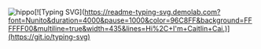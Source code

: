 ![hippo]([https://s6.ezgif.com/tmp/ezgif-6-9e88ce0e9b.gif](https://s6.ezgif.com/tmp/ezgif-6-147f74760b.gif))[![Typing SVG](https://readme-typing-svg.demolab.com?font=Nunito&duration=4000&pause=1000&color=96C8FF&background=FFFFFF00&multiline=true&width=435&lines=Hi%2C+I'm+Caitlin+Cai.)](https://git.io/typing-svg)
